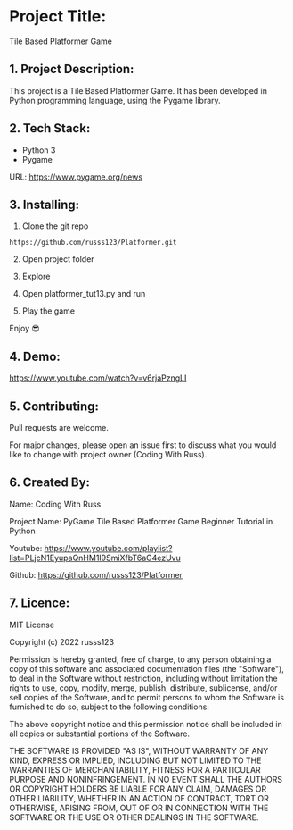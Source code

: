 # Project Title: 

Tile Based Platformer Game

## 1. Project Description:

This project is a Tile Based Platformer Game. It has been developed in Python programming language, using the Pygame library.

## 2. Tech Stack:

- Python 3
- Pygame

URL: [https://www.pygame.org/news ](https://www.pygame.org/news)

## 3. Installing:

1. Clone the git repo

```
https://github.com/russs123/Platformer.git
```

2. Open project folder

3. Explore

4. Open platformer_tut13.py and run

5. Play the game

Enjoy 😎


## 4. Demo:

https://www.youtube.com/watch?v=v6rjaPzngLI

## 5. Contributing:

Pull requests are welcome. 

For major changes, please open an issue first to discuss what you would like to change with project owner (Coding With Russ).


## 6. Created By:

Name: Coding With Russ

Project Name: PyGame Tile Based Platformer Game Beginner Tutorial in Python 

Youtube: https://www.youtube.com/playlist?list=PLjcN1EyupaQnHM1I9SmiXfbT6aG4ezUvu

Github: https://github.com/russs123/Platformer


## 7. Licence:

MIT License

Copyright (c) 2022 russs123

Permission is hereby granted, free of charge, to any person obtaining a copy of this software and associated documentation files (the "Software"), to deal in the Software without restriction, including without limitation the rights to use, copy, modify, merge, publish, distribute, sublicense, and/or sell copies of the Software, and to permit persons to whom the Software is furnished to do so, subject to the following conditions:

The above copyright notice and this permission notice shall be included in all copies or substantial portions of the Software.

THE SOFTWARE IS PROVIDED "AS IS", WITHOUT WARRANTY OF ANY KIND, EXPRESS OR IMPLIED, INCLUDING BUT NOT LIMITED TO THE WARRANTIES OF MERCHANTABILITY, FITNESS FOR A PARTICULAR PURPOSE AND NONINFRINGEMENT. IN NO EVENT SHALL THE AUTHORS OR COPYRIGHT HOLDERS BE LIABLE FOR ANY CLAIM, DAMAGES OR OTHER LIABILITY, WHETHER IN AN ACTION OF CONTRACT, TORT OR OTHERWISE, ARISING FROM, OUT OF OR IN CONNECTION WITH THE SOFTWARE OR THE USE OR OTHER DEALINGS IN THE SOFTWARE.

